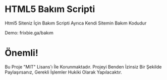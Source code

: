 # HTML5 Bakım Scripti

Html5 Siteniz İçin Bakım Scripti
Ayrıca Kendi Sitemin Bakım Kodudur

Demo: frixbie.ga/bakım

# Önemli! 

Bu Proje "MIT" Lisans'ı İle Korunmaktadır. Projeyi Benden İzinsiz Bir Şekilde Paylaşırsanız, Gerekli İşlemler Hukiki Olarak Yapılacaktır.
